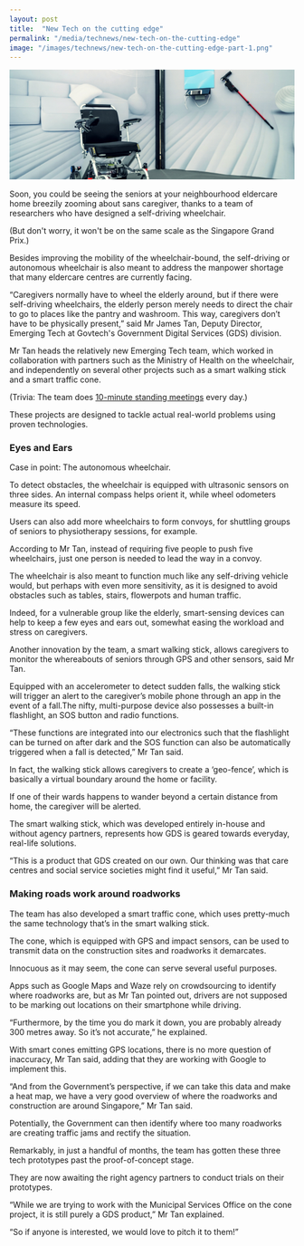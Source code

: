 ```yaml
---
layout: post
title:  "New Tech on the cutting edge"
permalink: "/media/technews/new-tech-on-the-cutting-edge"
image: "/images/technews/new-tech-on-the-cutting-edge-part-1.png"
---
```


![new Tech on the cutting edge](/images/technews/new-tech-on-the-cutting-edge-part-1.png)

Soon, you could be seeing the seniors at your neighbourhood eldercare home breezily zooming about sans caregiver, thanks to a team of researchers who have designed a self-driving wheelchair.

(But don't worry, it won't be on the same scale as the Singapore Grand Prix.)

Besides improving the mobility of the wheelchair-bound, the self-driving or autonomous wheelchair is also meant to address the manpower shortage that many eldercare centres are currently facing.

“Caregivers normally have to wheel the elderly around, but if there were self-driving wheelchairs, the elderly person merely needs to direct the chair to go to places like the pantry and washroom. This way, caregivers don’t have to be physically present,” said Mr James Tan, Deputy Director, Emerging Tech at Govtech's Government Digital Services (GDS) division.

Mr Tan heads the relatively new Emerging Tech team, which worked in collaboration with partners such as the Ministry of Health on the wheelchair, and independently on several other projects such as a smart walking stick and a smart traffic cone.

(Trivia: The team does [10-minute standing meetings](https://www.tech.gov.sg/technews/people/2016/10/standing-up-for-helpful-tech) every day.)

These projects are designed to tackle actual real-world problems using proven technologies.

### **Eyes and Ears**
Case in point: The autonomous wheelchair.

To detect obstacles, the wheelchair is equipped with ultrasonic sensors on three sides. An internal compass helps orient it, while wheel odometers measure its speed.

Users can also add more wheelchairs to form convoys, for shuttling groups of seniors to physiotherapy sessions, for example.

According to Mr Tan, instead of requiring five people to push five wheelchairs, just one person is needed to lead the way in a convoy.

The wheelchair is also meant to function much like any self-driving vehicle would, but perhaps with even more sensitivity, as it is designed to avoid obstacles such as tables, stairs, flowerpots and human traffic.

Indeed, for a vulnerable group like the elderly, smart-sensing devices can help to keep a few eyes and ears out, somewhat easing the workload and stress on caregivers.

Another innovation by the team, a smart walking stick, allows caregivers to monitor the whereabouts of seniors through GPS and other sensors, said Mr Tan.

Equipped with an accelerometer to detect sudden falls, the walking stick will trigger an alert to the caregiver’s mobile phone through an app in the event of a fall.The nifty, multi-purpose device also possesses a built-in flashlight, an SOS button and radio functions.

“These functions are integrated into our electronics such that the flashlight can be turned on after dark and the SOS function can also be automatically triggered when a fall is detected,” Mr Tan said.

In fact, the walking stick allows caregivers to create a ‘geo-fence’, which is basically a virtual boundary around the home or facility.

If one of their wards happens to wander beyond a certain distance from home, the caregiver will be alerted.

The smart walking stick, which was developed entirely in-house and without agency partners, represents how GDS is geared towards everyday, real-life solutions.

“This is a product that GDS created on our own. Our thinking was that care centres and social service societies might find it useful,” Mr Tan said.

### **Making roads work around roadworks**
The team has also developed a smart traffic cone, which uses pretty-much the same technology that’s in the smart walking stick.

The cone, which is equipped with GPS and impact sensors, can be used to transmit data on the construction sites and roadworks it demarcates.

Innocuous as it may seem, the cone can serve several useful purposes.

Apps such as Google Maps and Waze rely on crowdsourcing to identify where roadworks are, but as Mr Tan pointed out, drivers are not supposed to be marking out locations on their smartphone while driving.

“Furthermore, by the time you do mark it down, you are probably already 300 metres away. So it’s not accurate,” he explained.

With smart cones emitting GPS locations, there is no more question of inaccuracy, Mr Tan said, adding that they are working with Google to implement this.

“And from the Government’s perspective, if we can take this data and make a heat map, we have a very good overview of where the roadworks and construction are around Singapore,” Mr Tan said.

Potentially, the Government can then identify where too many roadworks are creating traffic jams and rectify the situation.

Remarkably, in just a handful of months, the team has gotten these three tech prototypes past the proof-of-concept stage.

They are now awaiting the right agency partners to conduct trials on their prototypes.

“While we are trying to work with the Municipal Services Office on the cone project, it is still purely a GDS product,” Mr Tan explained.

“So if anyone is interested, we would love to pitch it to them!”
